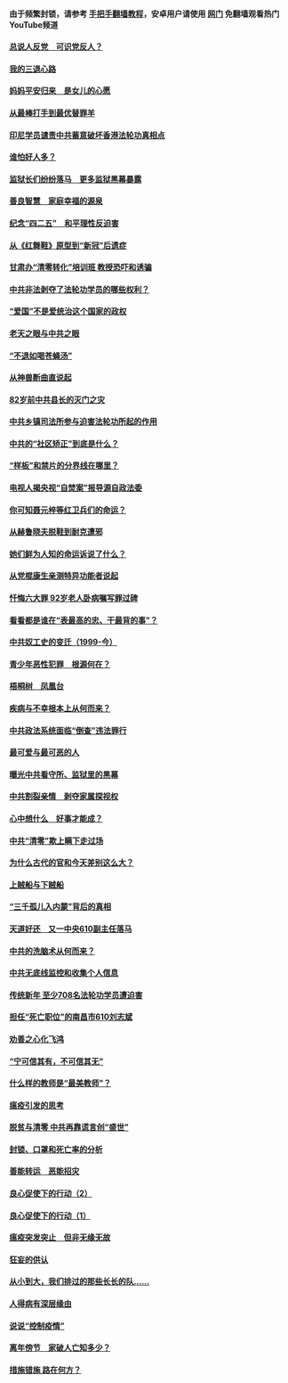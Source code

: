 #### 由于频繁封锁，请参考 [手把手翻墙教程](https://github.com/gfw-breaker/guides/wiki/)，安卓用户请使用 [网门](https://github.com/gfw-breaker/nogfw/blob/master/dl.md?t=05021301) 免翻墙观看热门YouTube频道 

#### [总说人反党　可识党反人？](../pages/19/423820.md?t=05021301) 

#### [我的三退心路](../pages/19/423876.md?t=05021301) 

#### [妈妈平安归来　是女儿的心愿](../pages/19/423947.md?t=05021301) 

#### [从最棒打手到最优替罪羊](../pages/19/423819.md?t=05021301) 

#### [印尼学员谴责中共蓄意破坏香港法轮功真相点](../pages/19/423902.md?t=05021301) 

#### [谁怕好人多？](../pages/19/423774.md?t=05021301) 

#### [监狱长们纷纷落马　更多监狱黑幕暴露](../pages/19/423787.md?t=05021301) 

#### [善良智慧　家庭幸福的源泉](../pages/19/423632.md?t=05021301) 

#### [纪念“四二五”　和平理性反迫害](../pages/19/423660.md?t=05021301) 

#### [从《红舞鞋》原型到“新冠”后遗症](../pages/19/423509.md?t=05021301) 

#### [甘肃办“清零转化”培训班 教授恐吓和诱骗](../pages/19/423498.md?t=05021301) 

#### [中共非法剥夺了法轮功学员的哪些权利？](../pages/19/423392.md?t=05021301) 

#### [“爱国”不是爱统治这个国家的政权](../pages/19/423029.md?t=05021301) 

#### [老天之眼与中共之眼](../pages/19/423378.md?t=05021301) 

#### [“不退如喝苍蝇汤”](../pages/19/423287.md?t=05021301) 

#### [从神兽断曲直说起](../pages/19/423201.md?t=05021301) 

#### [82岁前中共县长的灭门之灾](../pages/19/423055.md?t=05021301) 

#### [中共乡镇司法所参与迫害法轮功所起的作用](../pages/19/423064.md?t=05021301) 

#### [中共的“社区矫正”到底是什么？](../pages/19/422870.md?t=05021301) 

#### [“样板”和禁片的分界线在哪里？](../pages/19/422704.md?t=05021301) 

#### [电视人揭央视“自焚案”报导源自政法委](../pages/19/422770.md?t=05021301) 

#### [你可知聂元梓等红卫兵们的命运？](../pages/19/422848.md?t=05021301) 

#### [从赫鲁晓夫脱鞋到耐克遭邪](../pages/19/422826.md?t=05021301) 

#### [她们鲜为人知的命运诉说了什么？](../pages/19/422754.md?t=05021301) 

#### [从党棍康生亲测特异功能者说起](../pages/19/422657.md?t=05021301) 

#### [忏悔六大罪 92岁老人卧病嘱写罪过碑](../pages/19/422750.md?t=05021301) 

#### [看看都是谁在“表最高的忠、干最背的事”？](../pages/19/422703.md?t=05021301) 

#### [中共奴工史的变迁（1999-今）](../pages/19/422656.md?t=05021301) 

#### [青少年恶性犯罪　根源何在？](../pages/19/422449.md?t=05021301) 

#### [梧桐树　凤凰台](../pages/19/422442.md?t=05021301) 

#### [疾病与不幸根本上从何而来？](../pages/19/422438.md?t=05021301) 

#### [中共政法系统面临“倒查”违法罪行](../pages/19/422497.md?t=05021301) 

#### [最可爱与最可恶的人](../pages/19/422448.md?t=05021301) 

#### [曝光中共看守所、监狱里的黑幕](../pages/19/422390.md?t=05021301) 

#### [中共割裂亲情　剥夺家属探视权](../pages/19/422364.md?t=05021301) 

#### [心中想什么　好事才能成？](../pages/19/422318.md?t=05021301) 

#### [中共“清零”欺上瞒下走过场](../pages/19/422306.md?t=05021301) 

#### [为什么古代的官和今天差别这么大？](../pages/19/422228.md?t=05021301) 

#### [上贼船与下贼船](../pages/19/422276.md?t=05021301) 

#### [“三千孤儿入内蒙”背后的真相](../pages/19/422229.md?t=05021301) 

#### [天道好还　又一中央610副主任落马](../pages/19/422155.md?t=05021301) 

#### [中共的洗脑术从何而来？](../pages/19/422154.md?t=05021301) 

#### [中共无底线监控和收集个人信息](../pages/19/422039.md?t=05021301) 

#### [传统新年 至少708名法轮功学员遭迫害](../pages/19/421946.md?t=05021301) 

#### [担任“死亡职位”的南昌市610刘志斌](../pages/19/421957.md?t=05021301) 

#### [劝善之心化飞鸿](../pages/19/421164.md?t=05021301) 

#### [“宁可信其有，不可信其无”](../pages/19/421691.md?t=05021301) 

#### [什么样的教师是“最美教师”？](../pages/19/421755.md?t=05021301) 

#### [瘟疫引发的思考](../pages/19/421594.md?t=05021301) 

#### [脱贫与清零 中共再靠谎言创“盛世”](../pages/19/421590.md?t=05021301) 

#### [封锁、口罩和死亡率的分析](../pages/19/421495.md?t=05021301) 

#### [善能转运　恶能招灾](../pages/19/421334.md?t=05021301) 

#### [良心促使下的行动（2）](../pages/19/421361.md?t=05021301) 

#### [良心促使下的行动（1）](../pages/19/421302.md?t=05021301) 

#### [瘟疫突发突止　但非无缘无故](../pages/19/421281.md?t=05021301) 

#### [狂妄的供认](../pages/19/421199.md?t=05021301) 

#### [从小到大，我们排过的那些长长的队……](../pages/19/421243.md?t=05021301) 

#### [人得病有深层缘由](../pages/19/420864.md?t=05021301) 

#### [说说“控制疫情”](../pages/19/420831.md?t=05021301) 

#### [离年傍节　家破人亡知多少？](../pages/19/420563.md?t=05021301) 

#### [措施错施  路在何方？](../pages/19/420076.md?t=05021301) 

